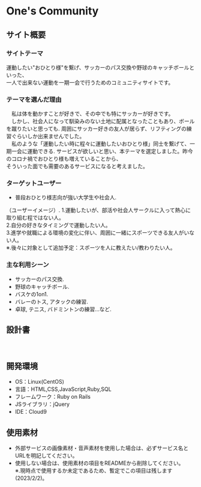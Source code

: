 # One's Community

## サイト概要

### サイトテーマ
運動したい"おひとり様"を繋げ、サッカーのパス交換や野球のキャッチボールといった、  
一人で出来ない運動を一期一会で行うためのコミュニティサイトです。  

### テーマを選んだ理由
　私は体を動かすことが好きで、その中でも特にサッカーが好きです。  
　しかし、社会人になって馴染みのない土地に配属となったこともあり、ボールを蹴りたいと思っても. 
周囲にサッカー好きの友人が居らず、リフティングの練習ぐらいしか出来ませんでした。  
　私のような「運動したい時に程々に運動したいおひとり様」同士を繋げて、一期一会に運動できる. 
サービスが欲しいと思い、本テーマを選定しました。昨今のコロナ禍でおひとり様も増えていることから、  
そういった面でも需要のあるサービスになると考えました。  

### ターゲットユーザー
- 普段おひとり様志向が強い大学生や社会人. 

（ユーザーイメージ）. 
1.運動したいが、部活や社会人サークルに入って熱心に取り組む程ではない人。  
2.自分の好きなタイミングで運動したい人。  
3.進学や就職による環境の変化に伴い、周囲に一緒にスポーツできる友人がいない人。  
※.後々に対象として追加予定：スポーツを人に教えたい/教わりたい人。  

### 主な利用シーン
- サッカーのパス交換. 
- 野球のキャッチボール. 
- バスケの1on1. 
- バレーのトス, アタックの練習. 
- 卓球, テニス, バドミントンの練習...など. 

## 設計書
　

## 開発環境
- OS：Linux(CentOS)
- 言語：HTML,CSS,JavaScript,Ruby,SQL
- フレームワーク：Ruby on Rails
- JSライブラリ：jQuery
- IDE：Cloud9

## 使用素材
- 外部サービスの画像素材・音声素材を使用した場合は、必ずサービス名とURLを明記してください。
- 使用しない場合は、使用素材の項目をREADMEから削除してください。  
※.現時点で使用するか未定であるため、暫定でこの項目は残します(2023/2/2)。